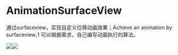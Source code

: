 # AnimationSurfaceView
通过surfaceview，实现自定义位移动画效果；Achieve an animation by surfaceview;1
可以根据需求，自己编写动画执行的算法。

![](http://img.blog.csdn.net/20151117215537037?watermark/2/text/aHR0cDovL2Jsb2cuY3Nkbi5uZXQv/font/5a6L5L2T/fontsize/400/fill/I0JBQkFCMA==/dissolve/70/gravity/Center)![](http://img.blog.csdn.net/20151117215618992?watermark/2/text/aHR0cDovL2Jsb2cuY3Nkbi5uZXQv/font/5a6L5L2T/fontsize/400/fill/I0JBQkFCMA==/dissolve/70/gravity/Center)

